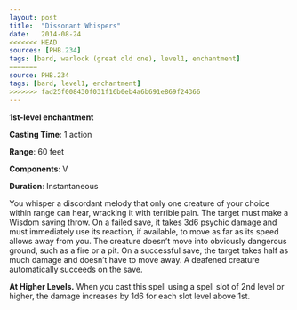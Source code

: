 ```yaml
---
layout: post
title:  "Dissonant Whispers"
date:   2014-08-24
<<<<<<< HEAD
sources: [PHB.234]
tags: [bard, warlock (great old one), level1, enchantment]
=======
source: PHB.234
tags: [bard, level1, enchantment]
>>>>>>> fad25f008430f031f16b0eb4a6b691e869f24366
---
```


**1st-level enchantment**

**Casting Time**: 1 action

**Range**: 60 feet

**Components**: V

**Duration**: Instantaneous

You whisper a discordant melody that only one creature of your choice within range can hear, wracking it with terrible pain. The target must make a Wisdom saving throw. On a failed save, it takes 3d6 psychic damage and must immediately use its reaction, if available, to move as far as its speed allows away from you. The creature doesn’t move into obviously dangerous ground, such as a fire or a pit. On a successful save, the target takes half as much damage and doesn’t have to move away. A deafened creature automatically succeeds on the save.

**At Higher Levels.** When you cast this spell using a spell slot of 2nd level or higher, the damage increases by 1d6 for each slot level above 1st.
